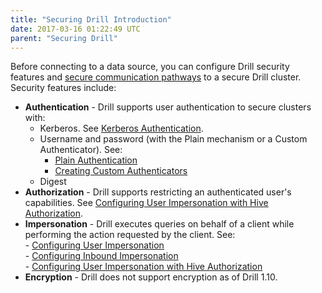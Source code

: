 ```yaml
---
title: "Securing Drill Introduction"
date: 2017-03-16 01:22:49 UTC
parent: "Securing Drill"
---
```


Before connecting to a data source, you can configure Drill security features and [secure communication pathways]({{site.baseurl}}/docs/secure-communication-paths/) to a secure Drill cluster.  Security features include:

- **Authentication** - Drill supports user authentication to secure clusters with:
	- Kerberos. 
		See [Kerberos Authentication]({{site.baseurl}}/docs/configuring-kerberos-authentication/).
	- Username and password (with the Plain mechanism or a Custom Authenticator). See: 
		- [Plain Authentication]({{site.baseurl}}/docs/configuring-plain-authentication/)  
		- [Creating Custom Authenticators]({{site.baseurl}}/docs/creating-custom-authenticators)
	- Digest 
- **Authorization** - Drill supports restricting an authenticated user's capabilities.
		See [Configuring User Impersonation with Hive Authorization]({{site.baseurl}}/docs/configuring-user-impersonation-with-hive-authorization/).
- **Impersonation** - Drill executes queries on behalf of a client while performing the action requested by the client.
		See:  
			- [Configuring User Impersonation]({{site.baseurl}}/docs/configuring-user-impersonation/)  
			- [Configuring Inbound Impersonation]({{site.baseurl}}/docs/configuring-inbound-impersonation/)  
			- [Configuring User Impersonation with Hive Authorization]({{site.baseurl}}/docs/configuring-user-impersonation-with-hive-authorization/)  
- **Encryption** - Drill does not support encryption as of Drill 1.10.














 

